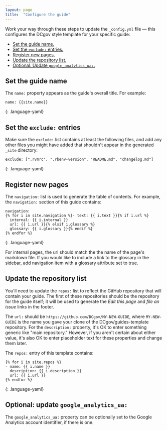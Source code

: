 ```yaml
---
layout: page
title:  "Configure the guide"
---
```


Work your way through these steps to update 
the `_config.yml` file — this configures the DCgov style template for your specific guide:

- [Set the guide name.](#set-name)
- [Set the `exclude:` entries.](#set-exclude-entries)
- [Register new pages.](#register-new-pages)
- [Update the repository list.](#update-repository-list)
- [Optional: Update `google_analytics_ua:`.](#set-google-analytics)

## <a name="set-name"></a>Set the guide name

The `name:` property appears as the guide's overall title. For example:

~~~
name: {{site.name}}
~~~
{: .language-yaml}

## <a name="set-exclude-entries"></a>Set the `exclude:` entries

Make sure the `exclude:` list contains at least the following files, and add
any other files you might have added that shouldn't appear in the
generated `_site` directory:

~~~
exclude: [".rvmrc", ".rbenv-version", "README.md", "changelog.md"]
~~~
{: .language-yaml}

## <a name="register-new-pages"></a>Register new pages

The `navigation:` list is used to generate the table of contents. For example,
the `navigation:` section of this guide contains:

~~~
navigation:
{% for i in site.navigation %}- text: {{ i.text }}{% if i.url %}
  internal: {{ i.internal }}
  url: {{ i.url }}{% elsif i.glossary %}
  glossary: {{ i.glossary }}{% endif %}
{% endfor %}
~~~
{: .language-yaml}

For internal pages, the url should match the the name of the page's markdown file.
If you would like to include a link to the glossary in the sidebar, add navigation item with a glossary attribute set to true.

## <a name="update-repository-list"></a>Update the repository list

You'll need to update the `repos:` list to reflect the GitHub
repository that will contain your guide. The first of these repositories
should be the repository for the guide itself; it will be used to generate
the _Edit this page_ and _file an issue_ links in the footer.

The `url:` should be `https://github.com/DCgov/MY-NEW-GUIDE`, where
`MY-NEW-GUIDE` is the name you gave your clone of the DCgov/guides-template
repository. For the `description:` property, it's OK to enter something
generic like "main repository." However, if you aren't certain about either
value, it's also OK to enter placeholder text for these properties and change
them later.

The `repos:` entry of this template contains:

~~~
{% for i in site.repos %}
- name: {{ i.name }}
  description: {{ i.description }}
  url: {{ i.url }}
{% endfor %}
~~~
{: .language-yaml}

## <a name="set-google-analytics"></a>Optional: update `google_analytics_ua:`

The `google_analytics_ua:` property can be optionally set to the Google Analytics
account identifier, if there is one.